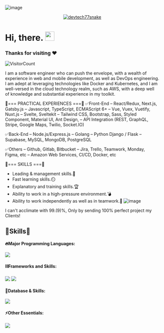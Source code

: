 ![image](https://github.com/seniordev0207/seniordev0207/assets/121258713/0128f495-d7d8-4c4e-a117-36dab1c204a1)<p align="center">
  <a href="#"><img src="https://readme-typing-svg.herokuapp.com?font=Architects+Daughter&size=30&duration=3000&pause=800&color=1BCDFF&center=true&vCenter=true&random=false&width=600&height=60&lines=Welcome+to+my+Github+Profile!;Certificated+Senior+Full+Stack+Web+Developer;Certificated+Android+%26+iOS+App+Developer;Especially+Frontend+Development" alt="devtech77snake" /></a>
</p>

<!-- Short Introduction -->

<h1 align = "left">
  Hi, there. <img src="https://github.com/devtech77snake/devtech77snake/blob/main/wave.gif" width="30" />

   ### Thanks for visiting :heart:
  ![VisitorCount](https://profile-counter.glitch.me/onlinehub0808/count.svg)
  &emsp;
  
</h1>
<p>I am a software engineer who can push the envelope, with a wealth of experience in web and mobile development, as well as DevOps engineering. I am adept at leveraging technologies like Docker and Kubernetes, and I am well-versed in the cloud technology realm, such as AWS, with a deep well of knowledge and substantial experience in my toolkit.</p>

🚀=== PRACTICAL EXPERIENCES ===🚀
✅Front-End
– React/Redux, Next.js, Gatsby.js
– Javascript, TypeScript, ECMAScript 6+
– Vue, Vuex, Vuetify, Nuxt.js
– Svelte, Sveltekit
– Tailwind CSS, Bootstrap, Sass, Styled Component, Material UI, Ant Design, 
– API Integration (REST, GraphQL, Stripe, Google Maps, Twilio, Socket.IO)

✅Back-End
– Node.js/Express.js
– Golang
– Python Django / Flask
– Supabase, MySQL, MongoDB, PostgreSQL

✅Others
– Github, Gitlab, Bitbucket
– Jira, Trello, Teamwork, Monday, Figma, etc
– Amazon Web Services, CI/CD, Docker, etc

🚀=== SKILLS ===🚀
- Leading & management skills.🌟
- Fast learning skills.⏲️
- Explanatory and training skills.🏆
- Ability to work in a high-pressure environment.💣
- Ability to work independently as well as in teamwork.🤝
![image](https://github.com/seniordev0207/seniordev0207/assets/121258713/415b028d-b87a-4d86-9f98-ab9eacb5e82c)


<p>I can't acclimate with 99.(9)%, Only by sending 100% perfect project my Clients!</p>
<p></p>

<!-- Skills Section -->
<h2 align="left">🚀Skills🚀</h2>

<div>

#### 🔥Major Programming Languages:

  <div align="left">
    <img src="https://skillicons.dev/icons?i=html,css,jquery,js,ts,threejs,php,java,py,go,ruby,cs,solidity,swift,kotlin" />
  </div>

#### ⛓️Frameworks and Skills:

  <div align="left">      
    <img src="https://skillicons.dev/icons?i=bootstrap,tailwind,react,redux,nextjs,vue,nuxtjs,angular" />
    <img src="https://skillicons.dev/icons?i=nodejs,express,nestjs,laravel,spring,django,flask,pytorch,tensorflow,dotnet,figma,flutter,webflow,wordpress" />
  </div>
  
#### 🧵Database & Skills:

  <div align="left">      
    <img src="https://skillicons.dev/icons?i=mysql,postgres,sqlite,mongodb,graphql,firebase,supabase,redis,postman" />
  </div>

#### ⚡️Other Essentials:

  <div align="left">      
    <img src="https://skillicons.dev/icons?i=git,gitlab,github,powershell,linux,bash,docker,kubernetes,nginx,heroku,netlify,vercel,cloudflare,aws,gcp,azure,ai,bots" />
  </div>
</div>
